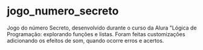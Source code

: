 # jogo_numero_secreto
Jogo do número Secreto, desenvolvido durante o curso da Alura "Lógica de Programação: explorando funções e listas. Foram feitas customizações adicionando os efeitos de som, quando ocorre erros e acertos. 
